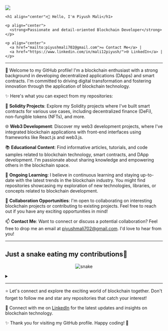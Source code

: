 <a href="https://visitcount.itsvg.in">
  <img src="https://visitcount.itsvg.in/api?id=querylab&label=Profile%20Views&color=11&icon=3&pretty=true" />
</a>

```
<h1 align="center">👋 Hello, I'm Piyush Mali</h1>

<p align="center">
  <strong>Passionate and detail-oriented Blockchain Developer</strong>
</p>

<p align="center">
  <a href="mailto:piyushmali702@gmail.com">✉️ Contact Me</a> |
  <a href="https://www.linkedin.com/in/mali12piyush/">🌐 LinkedIn</a> |
</p>

```

---

🚀 Welcome to my GitHub profile! I'm a blockchain enthusiast with a strong background in developing decentralized applications (DApps) and smart contracts. I'm committed to driving digital transformation and fostering innovation through the application of blockchain technology.

✨ Here's what you can expect from my repositories:

🔨 **Solidity Projects**: Explore my Solidity projects where I've built smart contracts for various use cases, including decentralized finance (DeFi), non-fungible tokens (NFTs), and more.

🌐 **Web3 Development**: Discover my web3 development projects, where I've integrated blockchain applications with front-end interfaces using frameworks like React.js and web3.js.

📚 **Educational Content**: Find informative articles, tutorials, and code samples related to blockchain technology, smart contracts, and DApp development. I'm passionate about sharing knowledge and empowering others in the blockchain space.

🌱 **Ongoing Learning**: I believe in continuous learning and staying up-to-date with the latest trends in the blockchain industry. You might find repositories showcasing my exploration of new technologies, libraries, or concepts related to blockchain development.

🤝 **Collaboration Opportunities**: I'm open to collaborating on interesting blockchain projects or contributing to existing projects. Feel free to reach out if you have any exciting opportunities in mind!

📫 **Contact Me**: Want to connect or discuss a potential collaboration? Feel free to drop me an email at piyushmali702@gmail.com. I'd love to hear from you!

---

## Just a snake eating my contributions🐍

<p align="center">
  <img src="https://github.com/sourabmaity/sourabmaity/blob/output/github-contribution-grid-snake.svg" alt="snake"></center>
</p>

<details>
<summary></summary>

[![Tap to Reload](https://metrics.lecoq.io/sourabmaity?template=classic&base.header=0&base.metadata=0&isocalendar=1&languages=1&people=1&isocalendar.duration=half-year&languages.limit=8&languages.sections=most-used&languages.colors=github&languages.threshold=0%25&languages.indepth=false&languages.recent.load=300&languages.recent.days=14&people.limit=24&people.size=28&people.types=followers%2C%20following&people.identicons=false&people.shuffle=false&config.timezone=Asia%2FCalcutta)](https://www.github.com/querylab)

</details>

-----


⭐️ Let's connect and explore the exciting world of blockchain together. Don't forget to follow me and star any repositories that catch your interest!

🔗 Connect with me on [LinkedIn](https://www.linkedin.com/in/mali12piyush/) for the latest updates and insights on blockchain technology.

✨ Thank you for visiting my GitHub profile. Happy coding! 🚀
